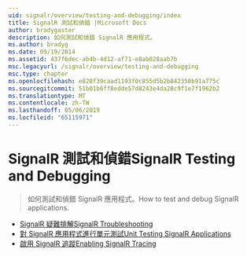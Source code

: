 ```yaml
---
uid: signalr/overview/testing-and-debugging/index
title: SignalR 測試和偵錯 |Microsoft Docs
author: bradygaster
description: 如何測試和偵錯 SignalR 應用程式。
ms.author: bradyg
ms.date: 09/19/2014
ms.assetid: 437f6dec-ab4b-4d12-af71-e8ab028aab7b
msc.legacyurl: /signalr/overview/testing-and-debugging
msc.type: chapter
ms.openlocfilehash: e828f39caad1193f0c855d5b2b842358b91a775c
ms.sourcegitcommit: 51b01b6ff8edde57d8243e4da28c9f1e7f1962b2
ms.translationtype: MT
ms.contentlocale: zh-TW
ms.lasthandoff: 05/06/2019
ms.locfileid: "65115971"
---
```

# <a name="signalr-testing-and-debugging"></a><span data-ttu-id="1cc1f-103">SignalR 測試和偵錯</span><span class="sxs-lookup"><span data-stu-id="1cc1f-103">SignalR Testing and Debugging</span></span>

> <span data-ttu-id="1cc1f-104">如何測試和偵錯 SignalR 應用程式。</span><span class="sxs-lookup"><span data-stu-id="1cc1f-104">How to test and debug SignalR applications.</span></span>

- [<span data-ttu-id="1cc1f-105">SignalR 疑難排解</span><span class="sxs-lookup"><span data-stu-id="1cc1f-105">SignalR Troubleshooting</span></span>](troubleshooting.md)
- [<span data-ttu-id="1cc1f-106">對 SignalR 應用程式進行單元測試</span><span class="sxs-lookup"><span data-stu-id="1cc1f-106">Unit Testing SignalR Applications</span></span>](unit-testing-signalr-applications.md)
- [<span data-ttu-id="1cc1f-107">啟用 SignalR 追蹤</span><span class="sxs-lookup"><span data-stu-id="1cc1f-107">Enabling SignalR Tracing</span></span>](enabling-signalr-tracing.md)
